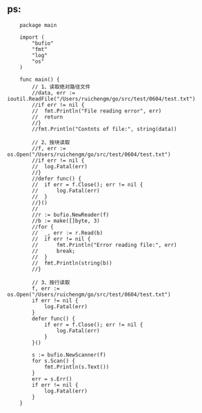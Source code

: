 ## ps:

        package main
        
        import (
            "bufio"
            "fmt"
            "log"
            "os"
        )
        
        func main() {
            // 1、读取绝对路径文件
            //data, err := ioutil.ReadFile("/Users/ruichengm/go/src/test/0604/test.txt")
            //if err != nil {
            //	fmt.Println("File reading error", err)
            //	return
            //}
            //fmt.Println("Contnts of file:", string(data))
        
            // 2、按块读取
            //f, err := os.Open("/Users/ruichengm/go/src/test/0604/test.txt")
            //if err != nil {
            //	log.Fatal(err)
            //}
            //defer func() {
            //	if err = f.Close(); err != nil {
            //		log.Fatal(err)
            //	}
            //}()
            //
            //r := bufio.NewReader(f)
            //b := make([]byte, 3)
            //for {
            //	_, err := r.Read(b)
            //	if err != nil {
            //		fmt.Println("Error reading file:", err)
            //		break;
            //	}
            //	fmt.Println(string(b))
            //}
        
            // 3、按行读取
            f, err := os.Open("/Users/ruichengm/go/src/test/0604/test.txt")
            if err != nil {
                log.Fatal(err)
            }
            defer func() {
                if err = f.Close(); err != nil {
                    log.Fatal(err)
                }
            }()
        
            s := bufio.NewScanner(f)
            for s.Scan() {
                fmt.Println(s.Text())
            }
            err = s.Err()
            if err != nil {
                log.Fatal(err)
            }
        }
